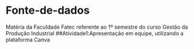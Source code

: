 # Fonte-de-dados
Matéria da Faculdade Fatec referente ao 1º semestre do curso Gestão da Produção Industrial
##Atividade1:Apresentação em equipe, utilizando a plataforma Canva
